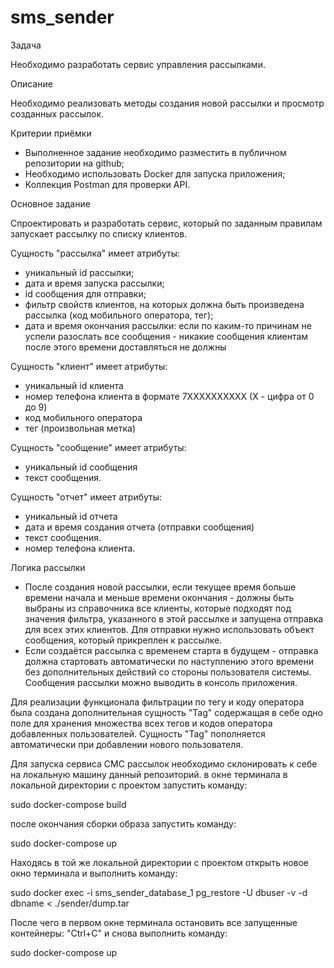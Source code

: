# sms_sender

Задача

Необходимо разработать сервис управления рассылками.

Описание

Необходимо реализовать методы создания новой рассылки и просмотр созданных рассылок.

Критерии приёмки
- Выполненное задание необходимо разместить в публичном репозитории на github;
- Необходимо использовать Docker для запуска приложения;
- Коллекция Postman для проверки API.

Основное задание

Спроектировать и разработать сервис, который по заданным правилам запускает рассылку по списку клиентов.

Сущность "рассылка" имеет атрибуты:
- уникальный id рассылки;
- дата и время запуска рассылки;
- id сообщения для отправки;
- фильтр свойств клиентов, на которых должна быть произведена рассылка (код мобильного оператора, тег);
- дата и время окончания рассылки: если по каким-то причинам не успели разослать все сообщения - никакие сообщения клиентам после этого времени доставляться не должны

Сущность "клиент" имеет атрибуты:
- уникальный id клиента
- номер телефона клиента в формате 7XXXXXXXXXX (X - цифра от 0 до 9)
- код мобильного оператора
- тег (произвольная метка)
  
Сущность "сообщение" имеет атрибуты:
- уникальный id сообщения
- текст сообщения.

Сущность "отчет" имеет атрибуты:
- уникальный id отчета
- дата и время создания отчета (отправки сообщения)
- текст сообщения.
- номер телефона клиента.
  
Логика рассылки

- После создания новой рассылки, если текущее время больше времени начала и меньше времени окончания - должны быть выбраны из справочника все клиенты, которые подходят под значения фильтра, указанного в этой рассылке и запущена отправка для всех этих клиентов. Для отправки нужно использовать объект сообщения, который прикреплен к рассылке.
- Если создаётся рассылка с временем старта в будущем - отправка должна стартовать автоматически по наступлению этого времени без дополнительных действий со стороны пользователя системы.
Сообщения рассылки можно выводить в консоль приложения.


Для реализации функционала фильтрации по тегу и коду оператора была создана дополнительная сущность "Tag" 
содержащая в себе одно поле для хранения множества всех тегов и кодов оператора добавленных пользователей.
Сущность "Tag" пополняется автоматически при добавлении нового пользователя.





Для запуска сервиса СМС рассылок необходимо склонировать к себе на локальную машину данный репозиторий.
в окне терминала в локальной директории с проектом запустить команду:

sudo docker-compose build

после окончания сборки образа запустить команду:

sudo docker-compose up

Находясь в той же локальной директории с проектом открыть новое окно терминала и выполнить команду:

sudo docker exec -i sms_sender_database_1 pg_restore -U dbuser -v -d dbname < ./sender/dump.tar

После чего в первом окне терминала остановить все запущенные контейнеры: "Ctrl+C" и снова выполнить команду:

sudo docker-compose up


